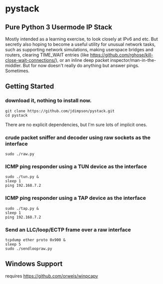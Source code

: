 # pystack
## Pure Python 3 Usermode IP Stack

Mostly intended as a learning exercise, to look closely at IPv6 and etc. 
But secretly also hoping to become a useful utility for unusual network tasks, such as supporting network simulations, making userspace bridges and routers, clearing TIME_WAIT entries (like https://github.com/rghose/kill-close-wait-connections/), or an inline deep packet inspector/man-in-the-middler. But for now doesn't really do anything but answer pings. Sometimes.

## Getting Started

### download it, nothing to install now.
	git clone https://github.com/jdimpson/pystack.git
	cd pystack

There are no explicit dependencies, but I'm sure lots of implicit ones.

### crude packet sniffer and decoder using raw sockets as the interface
	sudo ./raw.py

### ICMP ping responder using a TUN device as the interface
	sudo ./tun.py &
	sleep 1
	ping 192.168.7.2

### ICMP ping responder using a TAP device as the interface
	sudo ./tap.py &
	sleep 1
	ping 192.168.7.2

### Send an LLC/loop/ECTP frame over a raw interface
	tcpdump ether proto 0x900 &
	sleep 5
	sudo ./sendloopraw.py

## Windows Support
requires https://github.com/orweis/winpcapy
